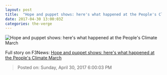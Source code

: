 ```yaml
---
layout: post
title:  "Hope and puppet shows: here's what happened at the People's Climate March"
date: 2017-04-30 13:00:03Z
categories: the-verge
---
```


![Hope and puppet shows: here's what happened at the People's Climate March](https://cdn0.vox-cdn.com/thumbor/N1Twk8pXjXyNbHC1AvU5GwBkGfY=/0x71:4240x2456/1600x900/cdn0.vox-cdn.com/uploads/chorus_image/image/54541479/DSC03171.0.jpg)




Full story on F3News: [Hope and puppet shows: here's what happened at the People's Climate March](http://www.f3nws.com/n/aSydBH)

> Posted on: Sunday, April 30, 2017 6:00:03 PM

